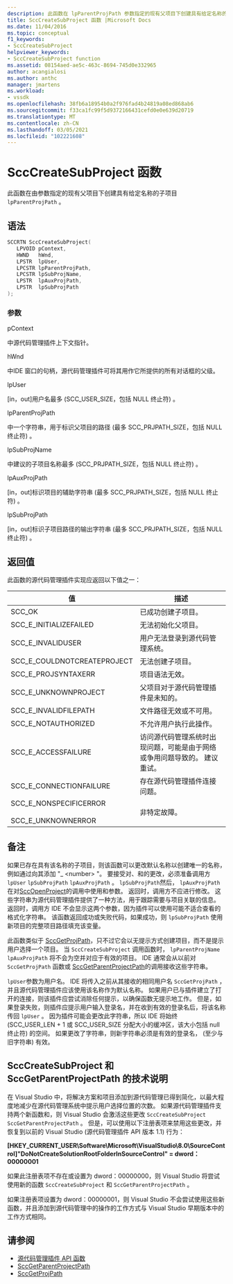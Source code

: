 ```yaml
---
description: 此函数在 lpParentProjPath 参数指定的现有父项目下创建具有给定名称的子项目。
title: SccCreateSubProject 函数 |Microsoft Docs
ms.date: 11/04/2016
ms.topic: conceptual
f1_keywords:
- SccCreateSubProject
helpviewer_keywords:
- SccCreateSubProject function
ms.assetid: 08154aed-ae5c-463c-8694-745d0e332965
author: acangialosi
ms.author: anthc
manager: jmartens
ms.workload:
- vssdk
ms.openlocfilehash: 38fb6a18954b0a2f976fad4b24819a08ed868ab6
ms.sourcegitcommit: f33ca1fc99f5d9372166431cefd0e0e639d20719
ms.translationtype: MT
ms.contentlocale: zh-CN
ms.lasthandoff: 03/05/2021
ms.locfileid: "102221608"
---
```

# <a name="scccreatesubproject-function"></a>SccCreateSubProject 函数
此函数在由参数指定的现有父项目下创建具有给定名称的子项目 `lpParentProjPath` 。

## <a name="syntax"></a>语法

```cpp
SCCRTN SccCreateSubProject(
   LPVOID pContext,
   HWND   hWnd,
   LPSTR  lpUser,
   LPCSTR lpParentProjPath,
   LPCSTR lpSubProjName,
   LPSTR  lpAuxProjPath,
   LPSTR  lpSubProjPath
);
```

### <a name="parameters"></a>参数
 pContext

中源代码管理插件上下文指针。

 hWnd

中IDE 窗口的句柄，源代码管理插件可将其用作它所提供的所有对话框的父级。

 lpUser

[in，out]用户名最多 (SCC_USER_SIZE，包括 NULL 终止符) 。

 lpParentProjPath

中一个字符串，用于标识父项目的路径 (最多 SCC_PRJPATH_SIZE，包括 NULL 终止符) 。

 lpSubProjName

中建议的子项目名称最多 (SCC_PRJPATH_SIZE，包括 NULL 终止符) 。

 lpAuxProjPath

[in，out]标识项目的辅助字符串 (最多 SCC_PRJPATH_SIZE，包括 NULL 终止符) 。

 lpSubProjPath

[in，out]标识子项目路径的输出字符串 (最多 SCC_PRJPATH_SIZE，包括 NULL 终止符) 。

## <a name="return-value"></a>返回值
 此函数的源代码管理插件实现应返回以下值之一：

|值|描述|
|-----------|-----------------|
|SCC_OK|已成功创建子项目。|
|SCC_E_INITIALIZEFAILED|无法初始化父项目。|
|SCC_E_INVALIDUSER|用户无法登录到源代码管理系统。|
|SCC_E_COULDNOTCREATEPROJECT|无法创建子项目。|
|SCC_E_PROJSYNTAXERR|项目语法无效。|
|SCC_E_UNKNOWNPROJECT|父项目对于源代码管理插件是未知的。|
|SCC_E_INVALIDFILEPATH|文件路径无效或不可用。|
|SCC_E_NOTAUTHORIZED|不允许用户执行此操作。|
|SCC_E_ACCESSFAILURE|访问源代码管理系统时出现问题，可能是由于网络或争用问题导致的。 建议重试。|
|SCC_E_CONNECTIONFAILURE|存在源代码管理插件连接问题。|
|SCC_E_NONSPECIFICERROR<br /><br /> SCC_E_UNKNOWNERROR|非特定故障。|

## <a name="remarks"></a>备注
 如果已存在具有该名称的子项目，则该函数可以更改默认名称以创建唯一的名称，例如通过向其添加 "_ \<number> "。 要接受对、和的更改，必须准备调用方 `lpUser` `lpSubProjPath` `lpAuxProjPath` 。 `lpSubProjPath`然后， `lpAuxProjPath` 在对[SccOpenProject](../extensibility/sccopenproject-function.md)的调用中使用和参数。 返回时，调用方不应进行修改。 这些字符串为源代码管理插件提供了一种方法，用于跟踪需要与项目关联的信息。 返回时，调用方 IDE 不会显示这两个参数，因为插件可以使用可能不适合查看的格式化字符串。 该函数返回成功或失败代码，如果成功，则 `lpSubProjPath` 使用新项目的完整项目路径填充该变量。

 此函数类似于 [SccGetProjPath](../extensibility/sccgetprojpath-function.md)，只不过它会以无提示方式创建项目，而不是提示用户选择一个项目。 当 `SccCreateSubProject` 调用函数时， `lpParentProjName` `lpAuxProjPath` 将不会为空并对应于有效的项目。 IDE 通常会从以前对 `SccGetProjPath` 函数或 [SccGetParentProjectPath](../extensibility/sccgetparentprojectpath-function.md)的调用接收这些字符串。

 `lpUser`参数为用户名。 IDE 将传入之前从其接收的相同用户名 `SccGetProjPath` ，并且源代码管理插件应该使用该名称作为默认名称。 如果用户已与插件建立了打开的连接，则该插件应尝试消除任何提示，以确保函数无提示地工作。 但是，如果登录失败，则插件应提示用户输入登录名，并在收到有效的登录名后，将该名称传回 `lpUser` 。 因为插件可能会更改此字符串，所以 IDE 将始终 (SCC_USER_LEN + 1 或 SCC_USER_SIZE 分配大小的缓冲区，该大小包括 null 终止符) 的空间。 如果更改了字符串，则新字符串必须是有效的登录名， (至少与旧字符串) 有效。

## <a name="technical-notes-for-scccreatesubproject-and-sccgetparentprojectpath"></a>SccCreateSubProject 和 SccGetParentProjectPath 的技术说明
 在 Visual Studio 中，将解决方案和项目添加到源代码管理已得到简化，以最大程度地减少在源代码管理系统中提示用户选择位置的次数。 如果源代码管理插件支持两个新函数和，则 Visual Studio 会激活这些更改 `SccCreateSubProject` `SccGetParentProjectPath` 。 但是，可以使用以下注册表项来禁用这些更改，并恢复到以前的 Visual Studio (源代码管理插件 API 版本 1.1) 行为：

 **[HKEY_CURRENT_USER\Software\Microsoft\VisualStudio\8.0\SourceControl]"DoNotCreateSolutionRootFolderInSourceControl" = dword：00000001**

 如果此注册表项不存在或设置为 dword：00000000，则 Visual Studio 将尝试使用新的函数 `SccCreateSubProject` 和 `SccGetParentProjectPath` 。

 如果注册表项设置为 dword：00000001，则 Visual Studio 不会尝试使用这些新函数，并且添加到源代码管理中的操作的工作方式与 Visual Studio 早期版本中的工作方式相同。

## <a name="see-also"></a>请参阅
- [源代码管理插件 API 函数](../extensibility/source-control-plug-in-api-functions.md)
- [SccGetParentProjectPath](../extensibility/sccgetparentprojectpath-function.md)
- [SccGetProjPath](../extensibility/sccgetprojpath-function.md)

